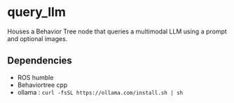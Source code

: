 # query_llm
Houses a Behavior Tree node that queries a multimodal LLM using a prompt and optional images. 

## Dependencies
- ROS humble
- Behaviortree cpp
- ollama : `curl -fsSL https://ollama.com/install.sh | sh`
